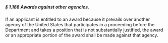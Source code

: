 ##### § 1.188 Awards against other agencies. #####

If an applicant is entitled to an award because it prevails over another agency of the United States that participates in a proceeding before the Department and takes a position that is not substantially justified, the award or an appropriate portion of the award shall be made against that agency.